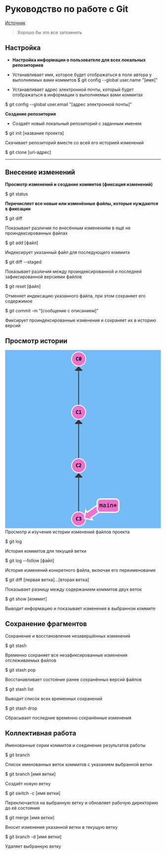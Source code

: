# Руководство по работе с Git

<!--- Источник: https://training.github.com/downloads/ru/github-git-cheat-sheet/--->

  [Источник](https://training.github.com/downloads/ru/github-git-cheat-sheet/ "Справочник Git")

>Хорошо бы это все запомнить

## Настройка

* **Настройка информации о пользователе для всех локальных репозиториев** 

* Устанавливает имя, которое будет отображаться в поле автора у выполняемых вами коммитов
$ git config --global user.name "[имя]"

* Устанавливает адрес электронной почты, который будет отображаться в информации о выполняемых вами коммитах

$ git config --global user.email "[адрес электронной почты]"



**Создание репозитория**

* Создаёт новый локальный репозиторий с заданным именем

$ git init [название проекта]

Скачивает репозиторий вместе со всей его историей изменений

$ git clone [url-адрес]



***



## Внесение изменений

**Просмотр изменений и создание коммитов (фиксация изменений)**

$ git status

**Перечисляет все новые или изменённые файлы, которые нуждаются в фиксации**

$ git diff

Показывает различия по внесённым изменениям в ещё не проиндексированных файлах

$ git add [файл]

Индексирует указанный файл для последующего коммита

$ git diff --staged

Показывает различия между проиндексированной и последней зафиксированной версиями файлов

$ git reset [файл]

Отменяет индексацию указанного файла, при этом сохраняет его содержимое

$ git commit -m "[сообщение с описанием]"

Фиксирует проиндексированные изменения и сохраняет их в историю версий


## Просмотр истории

![Пример какой то ](/img/primer.png)
Просмотр и изучение истории изменений файлов проекта

$ git log

История коммитов для текущей ветки

$ git log --follow [файл]

История изменений конкретного файла, включая его переименование

$ git diff [первая ветка]...[вторая ветка]

Показывает разницу между содержанием коммитов двух веток

$ git show [коммит]

Выводит информацию и показывает изменения в выбранном коммите


## Сохранение фрагментов
Сохранение и восстановление незавершённых изменений

$ git stash

Временно сохраняет все незафиксированные изменения отслеживаемых файлов

$ git stash pop

Восстанавливает состояние ранее сохранённых версий файлов

$ git stash list

Выводит список всех временных сохранений

$ git stash drop

Сбрасывает последние временно сохранённыe изменения

## Коллективная работа

Именованные серии коммитов и соединение результатов работы

$ git branch

Список именованных веток коммитов с указанием выбранной ветки

$ git branch [имя ветки]

Создаёт новую ветку

$ git switch -c [имя ветки]

Переключается на выбранную ветку и обновляет рабочую директорию до её состояния

$ git merge [имя ветки]

Вносит изменения указанной ветки в текущую ветку

$ git branch -d [имя ветки]

Удаляет выбранную ветку